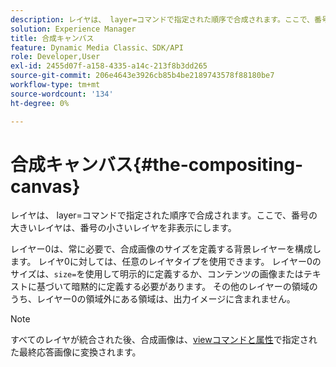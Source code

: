 ```yaml
---
description: レイヤは、 layer=コマンドで指定された順序で合成されます。ここで、番号の大きいレイヤは、番号の小さいレイヤを非表示にします。
solution: Experience Manager
title: 合成キャンバス
feature: Dynamic Media Classic、SDK/API
role: Developer,User
exl-id: 2455d07f-a158-4335-a14c-213f8b3dd265
source-git-commit: 206e4643e3926cb85b4be2189743578f88180be7
workflow-type: tm+mt
source-wordcount: '134'
ht-degree: 0%

---
```


# 合成キャンバス{#the-compositing-canvas}

レイヤは、 layer=コマンドで指定された順序で合成されます。ここで、番号の大きいレイヤは、番号の小さいレイヤを非表示にします。

レイヤー0は、常に必要で、合成画像のサイズを定義する背景レイヤーを構成します。 レイヤ0に対しては、任意のレイヤタイプを使用できます。 レイヤー0のサイズは、`size=`を使用して明示的に定義するか、コンテンツの画像またはテキストに基づいて暗黙的に定義する必要があります。 その他のレイヤーの領域のうち、レイヤー0の領域外にある領域は、出力イメージに含まれません。

>[!NOTE]
>
>すべてのレイヤが統合された後、合成画像は、[viewコマンドと属性](../../../../../../is-api/http-ref/image-serving-api-ref/c-http-protocol-reference/c-syntax-and-features/c-command-overview/r-view-commands-and-attributes.md#reference-8b3d637d080a47a4ba669a7f0de2ba90)で指定された最終応答画像に変換されます。
